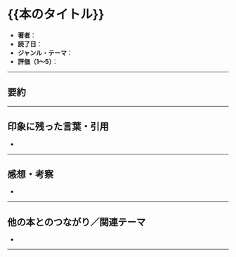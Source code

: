# {{本のタイトル}}

- **著者**：
- **読了日**：
- **ジャンル・テーマ**：
- **評価（1〜5）**：

---

## 要約

> 

---

## 印象に残った言葉・引用

- 

---

## 感想・考察

- 

---

## 他の本とのつながり／関連テーマ

- 

---

